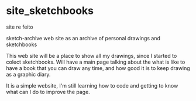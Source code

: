 # site_sketchbooks
site re feito

sketch-archive
web site as an archive of personal drawings and sketchbooks

This web site will be a place to show all my drawings, since I started to colect sketchbooks.
Will have a main page talking about the what is like to have a book that you can draw any time, and how good it is to keep drawing as a graphic diary.

It is a simple website, I'm still learning how to code and getting to know what can I do to improve the page.

